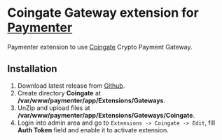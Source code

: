 
# Coingate Gateway extension for [Paymenter](https://paymenter.org)

Paymenter extension to use [Coingate](https://coingate.com/) Crypto Payment Gateway.



## Installation

1. Download latest release from [Github](https://github.com/at0mweb/coingate-paymenter/releases).
2. Create directory **Coingate** at **/var/www/paymenter/app/Extensions/Gateways**.
3. UnZip and upload files at **/var/www/paymenter/app/Extensions/Gateways/Coingate**.
4. Login into admin area and go to `Extensions -> Coingate -> Edit`, fill **Auth Token** field and enable it to activate extension.


    
